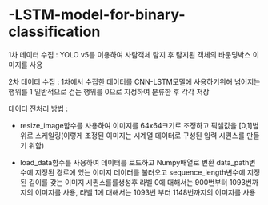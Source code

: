 # -LSTM-model-for-binary-classification

1차 데이터 수집 : YOLO v5를 이용하여 사람객체 탐지 후 탐지된 객체의 바운딩박스 이미지를 사용

2차 데이터 수집 : 1차에서 수집한 데이터를 CNN-LSTM모델에 사용하기위해 넘어지는 행위를 1 일반적으로 걷는 행위를 0으로 지정하여 분류한 후 각각 저장


데이터 전처리 방법 : 
- resize_image함수를 사용하여 이미지를 64x64크기로 조정하고 픽셀값을 [0,1]범위로 스케일링(이렇게 조정된 이미지는 시계열 데이터로 구성된 입력 시퀀스를 만들기 위함)

- load_data함수를 사용하여 데이터를 로드하고 Numpy배열로 변환 data_path변수에 지정된 경로에 있는 이미지 데이터를 불러오고 sequence_length변수에 지정된 길이를 갖는 이미지 시퀀스를를생성후 라벨 0에 대해서는 900번부터 1093번까지의 이미지를 사용, 라벨 1에 대해서는 1093번 부터 1148번까지의 이미지를 사용


